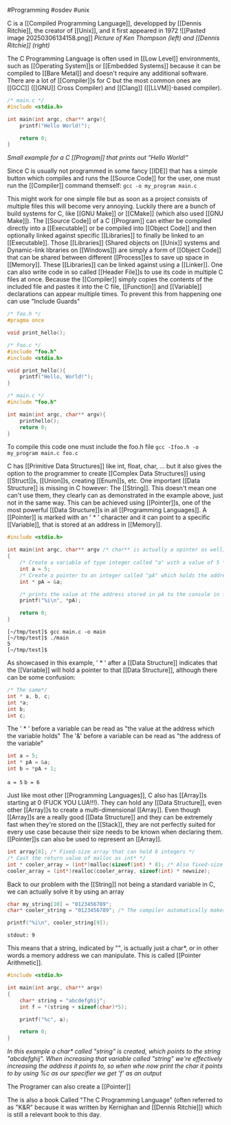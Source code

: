#Programming #osdev #unix 

C is a [[Compiled Programming Language]], developped by [[Dennis Ritchie]], the creator of [[Unix]], and it first appeared in 1972
![[Pasted image 20250306134158.png]] 
_Picture of Ken Thompson (left) and [[Dennis Ritchie]] (right)_

The C Programming Language is often used in [[Low Level]] environments, such as [[Operating System]]s or [[Embedded Systems]] because it can be compiled to [[Bare Metal]] and doesn't require any additional software. 
There are a lot of [[Compiler]]s for C but the most common ones are [[GCC]] ([[GNU]] Cross Compiler) and [[Clang]] ([[LLVM]]-based compiler).

```C 
/* main.c */
#include <stdio.h>

int main(int argc, char** argv){
	printf("Hello World!");

	return 0;
}
```
_Small example for a C [[Program]] that prints out "Hello World!"_

Since C is usually not programmed in some fancy [[IDE]] that has a simple button which compiles and runs the [[Source Code]] for the user, one must run the [[Compiler]] command themself:
`gcc -o my_program main.c`

This might work for one simple file but as soon as a project consists of multiple files this will become very annoying. 
Luckily there are a bunch of build systems for C, like [[GNU Make]] or [[CMake]] (which also used [[GNU Make]]).
The [[Source Code]] of a C [[Program]] can either be compiled directly into a [[Executable]] or be compiled into [[Object Code]] and then optionally linked against specific [[Libraries]] to finally be linked to an [[Executable]].
Those [[Libraries]] (Shared objects on [[Unix]] systems and Dynamic-link libraries on [[Windows]]) are simply a form of [[Object Code]] that can be shared between different [[Process]]es to save up space in [[Memory]]. These [[Libraries]] can be linked against using a [[Linker]].
One can also write code in so called [[Header File]]s to use its code in multiple C files at once. Because the [[Compiler]] simply copies the contents of the included file and pastes it into the C file, [[Function]] and [[Variable]] declarations can appear multiple times. To prevent this from happening one can use "Include Guards"

```C
/* foo.h */
#pragma once

void print_hello();
```

```C
/* foo.c */
#include "foo.h"
#include <stdio.h>

void print_hello(){
	printf("Hello, World!");
} 
```

```C
/* main.c */
#include "foo.h"

int main(int argc, char** argv){
	printhello();
	return 0;
}
```

To compile this code one must include the foo.h file
`gcc -Ifoo.h -o my_program main.c foo.c`

C has [[Primitive Data Structures]] like int, float, char, ... but it also gives the option to the programmer to create [[Complex Data Structures]] using [[Struct]]s, [[Union]]s, creating [[Enum]]s, etc.
One important [[Data Structure]] is missing in C however: The [[String]]. This doesn't mean one can't use them, they clearly can as demonstrated in the example above, just not in the same way.
This can be achieved using [[Pointer]]s, one of the most powerful [[Data Structure]]s in all [[Programming Languages]]. 
A [[Pointer]] is marked with an ' * ' character and it can point to a specific [[Variable]], that is stored at an address in [[Memory]].

```C
#include <stdio.h>

int main(int argc, char** argv /* char** is actually a opinter as well, in this case it points to the beginning of an array of char* (strings) */)
{
	/* Create a variable of type integer called "a" with a value of 5 */
	int a = 5;
	/* Create a pointer to an integer called "pA" which holds the address of a as its value */
	int * pA = &a;

	/* prints the value at the address stored in pA to the console in form of an integer (followed by a newline character) */
	printf("%i\n", *pA);

	return 0;
}
```

``` 
[~/tmp/test]$ gcc main.c -o main      
[~/tmp/test]$ ./main
5
[~/tmp/test]$ 
```

As showcased in this example, ' * ' after a [[Data Structure]] indicates that the [[Variable]] will hold a pointer to that [[Data Structure]], although there can be some confusion:
```C
/* The same*/
int * a, b, c;
int *a;
int b;
int c;
```

The ' * ' before a variable can be read as "the value at the address which the variable holds"
The '&' before a variable can be read as "the address of the variable" 

```C
int a = 5;
int * pA = &a;
int b = *pA + 1;
```
`a = 5`
`b = 6`

Just like most other [[Programming Languages]], C also has [[Array]]s starting at 0 (FUCK YOU LUA!!!). They can hold any [[Data Structure]], even other [[Array]]s to create a multi-dimensional [[Array]]. Even though [[Array]]s are a really good [[Data Structure]] and they can be extremely fast when they're stored on the [[Stack]], they are not perfectly suited for every use case because their size needs to be known when declaring them. [[Pointer]]s can also be used to represent an [[Array]].
```C
int array[8]; /* Fixed-size array that can hold 8 integers */
/* Cast the return value of malloc as int* */
int * cooler_array = (int*)malloc(sizeof(int) * 8); /* Also fixed-size array that holds 8 integers BUT it can be reallocated */
cooler_array = (int*)realloc(cooler_array, sizeof(int) * newsize);
```

Back to our problem with the [[String]] not being a standard variable in C, we can actually solve it by using an array
```C
char my_string[10] = "0123456789";
char* cooler_string = "0123456789"; /* The compiler automatically makes space for our array contents */

printf("%i\n", cooler_string[9]);
```
`stdout: 9`

This means that a string, indicated by "", is actually just a char*, or in other words a memory address we can manipulate. This is called [[Pointer Arithmetic]].

```C
#include <stdio.h>

int main(int argc, char** argv)
{
	char* string = "abcdefghij";
	int f = *(string + sizeof(char)*5);

	printf("%c", a);

	return 0;
}
```
_In this example a char* called "string" is created, which points to the string "abcdefghij". When increasing that variable called "string" we're effectively increasing the address it points to, so when whe now print the char it points to by using %c as our specifier we get 'f' as an output_

The Programer can also create a [[Pointer]]


The is also a book Called "The C Programming Language" (often referred to as "K&R" because it was written by Kernighan and [[Dennis Ritchie]]) which is still a relevant book to this day.


